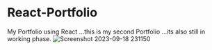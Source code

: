 # React-Portfolio
My Portfolio using React ...this is my second Portfolio ...its also still in working phase.
![Screenshot 2023-09-18 231150](https://github.com/Nik5Pioneer/React-Portfolio/assets/51456428/31c2aac7-f91d-4af5-8f76-a62597e98660)
